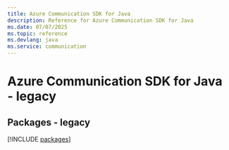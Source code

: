 ```yaml
---
title: Azure Communication SDK for Java
description: Reference for Azure Communication SDK for Java
ms.date: 07/07/2025
ms.topic: reference
ms.devlang: java
ms.service: communication
---
```

# Azure Communication SDK for Java - legacy
## Packages - legacy
[!INCLUDE [packages](communication-index.md)]